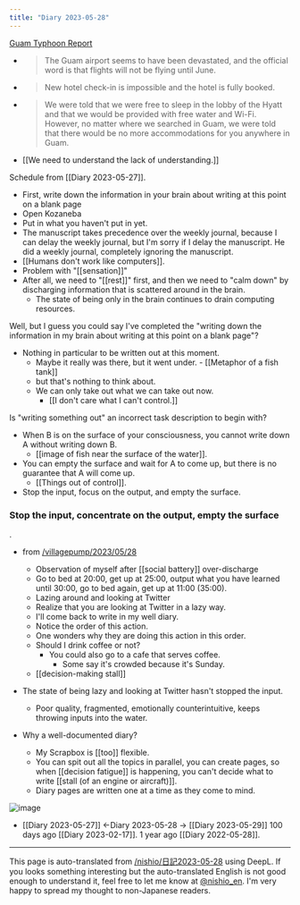 ```yaml
---
title: "Diary 2023-05-28"
---
```



[Guam Typhoon Report](https://twitter.com/urbangal_pink/status/1661991467408318464?s=46&t=gkSZtjGEtUZPO0JCzBxCBw)
- > The Guam airport seems to have been devastated, and the official word is that flights will not be flying until June.
- > New hotel check-in is impossible and the hotel is fully booked.
- > We were told that we were free to sleep in the lobby of the Hyatt and that we would be provided with free water and Wi-Fi. However, no matter where we searched in Guam, we were told that there would be no more accommodations for you anywhere in Guam.


- [[We need to understand the lack of understanding.]]


Schedule from [[Diary 2023-05-27]].
- First, write down the information in your brain about writing at this point on a blank page
- Open Kozaneba
- Put in what you haven't put in yet.
- The manuscript takes precedence over the weekly journal, because I can delay the weekly journal, but I'm sorry if I delay the manuscript.
He did a weekly journal, completely ignoring the manuscript.
- [[Humans don't work like computers]].
- Problem with "[[sensation]]"
- After all, we need to "[[rest]]" first, and then we need to "calm down" by discharging information that is scattered around in the brain.
    - The state of being only in the brain continues to drain computing resources.

Well, but I guess you could say I've completed the "writing down the information in my brain about writing at this point on a blank page"?
- Nothing in particular to be written out at this moment.
    - Maybe it really was there, but it went under.
            - [[Metaphor of a fish tank]]
    - but that's nothing to think about.
    - We can only take out what we can take out now.
        - [[I don't care what I can't control.]]

Is "writing something out" an incorrect task description to begin with?
- When B is on the surface of your consciousness, you cannot write down A without writing down B.
    - [[image of fish near the surface of the water]].
- You can empty the surface and wait for A to come up, but there is no guarantee that A will come up.
    - [[Things out of control]].
- Stop the input, focus on the output, and empty the surface.

### Stop the input, concentrate on the output, empty the surface
.
- from [/villagepump/2023/05/28](https://scrapbox.io/villagepump/2023/05/28)
    - Observation of myself after [[social battery]] over-discharge
    - Go to bed at 20:00, get up at 25:00, output what you have learned until 30:00, go to bed again, get up at 11:00 (35:00).
    - Lazing around and looking at Twitter
    - Realize that you are looking at Twitter in a lazy way.
    - I'll come back to write in my well diary.
    - Notice the order of this action.
    - One wonders why they are doing this action in this order.
    - Should I drink coffee or not?
        - You could also go to a cafe that serves coffee.
            - Some say it's crowded because it's Sunday.
    - [[decision-making stall]]

- The state of being lazy and looking at Twitter hasn't stopped the input.
    - Poor quality, fragmented, emotionally counterintuitive, keeps throwing inputs into the water.
- Why a well-documented diary?
    - My Scrapbox is [[too]] flexible.
    - You can spit out all the topics in parallel, you can create pages, so when [[decision fatigue]] is happening, you can't decide what to write [[stall (of an engine or aircraft)]].
    - Diary pages are written one at a time as they come to mind.

![image](https://gyazo.com/f30fdc96e82189c04fde8869f12260c3/thumb/1000)

- [[Diary 2023-05-27]] ←Diary 2023-05-28 → [[Diary 2023-05-29]]
100 days ago [[Diary 2023-02-17]].
1 year ago [[Diary 2022-05-28]].
---
This page is auto-translated from [/nishio/日記2023-05-28](https://scrapbox.io/nishio/日記2023-05-28) using DeepL. If you looks something interesting but the auto-translated English is not good enough to understand it, feel free to let me know at [@nishio_en](https://twitter.com/nishio_en). I'm very happy to spread my thought to non-Japanese readers.